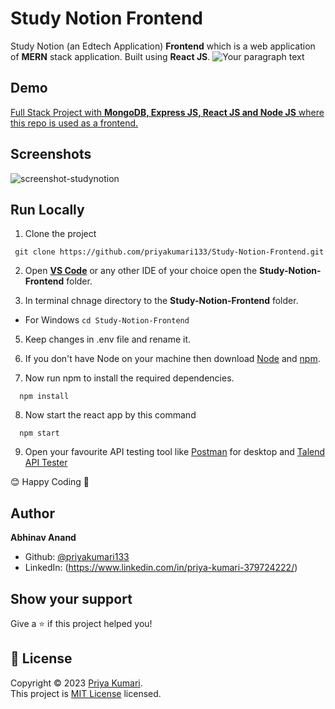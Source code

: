# Study Notion Frontend

Study Notion (an Edtech Application) **Frontend** which is a web application of **MERN** stack application. Built using **React JS**.
![Your paragraph text](https://github.com/animesh-anand-dev/Study-Notion-Backend/assets/64230897/a596e6ca-6c25-480d-990a-cef4c7cce660)

## Demo

[Full Stack Project with **MongoDB, Express JS, React JS and Node JS** where this repo is used as a frontend.](https://study-notion-frontend-green.vercel.app/)


## Screenshots
![screenshot-studynotion](https://github.com/animesh-anand-dev/Study-Notion-Frontend/assets/64230897/3880f078-81d7-418c-a244-ac4aa5b60419)

## Run Locally

1. Clone the project
```
 git clone https://github.com/priyakumari133/Study-Notion-Frontend.git
```
2. Open **[VS Code](https://code.visualstudio.com/)** or any other IDE of your choice open the **Study-Notion-Frontend** folder.

3. In terminal chnage directory to the **Study-Notion-Frontend** folder.
 -   For Windows
    ```
      cd Study-Notion-Frontend
    ```
5. Keep changes in .env file and rename it.
6. If you don't have Node on your machine then download [Node](https://nodejs.org/en/download/) and [npm](https://docs.npmjs.com/downloading-and-installing-node-js-and-npm).

7. Now run npm to install the required dependencies.
```
  npm install
```
8. Now start the react app by this command
```
  npm start
```
9. Open your favourite API testing tool like [Postman](https://www.postman.com/) for desktop and [Talend API Tester](https://chrome.google.com/webstore/detail/talend-api-tester-free-ed/aejoelaoggembcahagimdiliamlcdmfm?hl=en)
 
😊 Happy Coding 🎉

## Author

<p>
  <b align="right"> Abhinav Anand </b>
</p> 


* Github: [@priyakumari133](https://github.com/priyakumari133)
* LinkedIn: (https://www.linkedin.com/in/priya-kumari-379724222/)

## Show your support

Give a ⭐️ if this project helped you!

## 📝 License

Copyright © 2023 [Priya Kumari](https://github.com/priyakumari133).<br />
This project is [MIT License](https://github.com/priyakumari133/Study-Notion-Frontend/blob/main/LICENSE) licensed.
